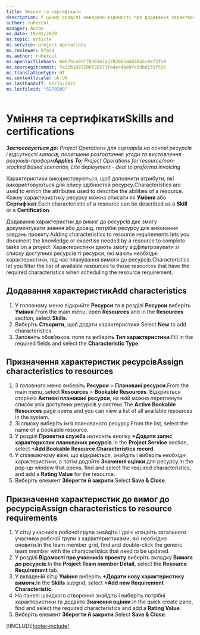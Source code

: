 ```yaml
---
title: Уміння та сертифікати
description: У цьому розділі наведено відомості про додавання характеристик умінь і сертифікатів до ресурсів.
author: ruhercul
manager: Annbe
ms.date: 10/01/2020
ms.topic: article
ms.service: project-operations
ms.reviewer: kfend
ms.author: ruhercul
ms.openlocfilehash: 68675ca95f78382e7a3702805da840a5c8ef2f50
ms.sourcegitcommit: fa32b1893286f20271fa4ec4be8fc68bd135f53c
ms.translationtype: HT
ms.contentlocale: uk-UA
ms.lasthandoff: 02/15/2021
ms.locfileid: "5279208"
---
```

# <a name="skills-and-certifications"></a><span data-ttu-id="22357-103">Уміння та сертифікати</span><span class="sxs-lookup"><span data-stu-id="22357-103">Skills and certifications</span></span>
<span data-ttu-id="22357-104">_**Застосовується до:** Project Operations для сценаріїв на основі ресурсів і відсутності запасів, полегшене розгортання: угоди та виставлення рахунків-проформ_</span><span class="sxs-lookup"><span data-stu-id="22357-104">_**Applies To:** Project Operations for resource/non-stocked based scenarios, Lite deployment - deal to proforma invoicing_</span></span>

<span data-ttu-id="22357-105">Характеристики використовуються, щоб доповнити атрибути, які використовуються для опису здібностей ресурсу.</span><span class="sxs-lookup"><span data-stu-id="22357-105">Characteristics are used to enrich the attributes used to describe the abilities of a resource.</span></span> <span data-ttu-id="22357-106">Кожну характеристику ресурсу можна описати як **Уміння** або **Сертифікат**.</span><span class="sxs-lookup"><span data-stu-id="22357-106">Each characteristic of a resource can be described as a **Skill** or a **Certification**.</span></span>

<span data-ttu-id="22357-107">Додавання характеристик до вимог до ресурсів дає змогу документувати знання або досвід, потрібні ресурсу для виконання завдань проекту.</span><span class="sxs-lookup"><span data-stu-id="22357-107">Adding characteristics to resource requirements lets you document the knowledge or expertise needed by a resource to complete tasks on a project.</span></span> <span data-ttu-id="22357-108">Характеристики дають змогу відфільтровувати зі списку доступних ресурсів ті ресурси, які мають необхідні характеристики, під час планування вимоги до ресурсів.</span><span class="sxs-lookup"><span data-stu-id="22357-108">Characteristics let you filter the list of available resources to those resources that have the required characteristics when scheduling the resource requirement.</span></span>

## <a name="add-characteristics"></a><span data-ttu-id="22357-109">Додавання характеристик</span><span class="sxs-lookup"><span data-stu-id="22357-109">Add characteristics</span></span>

1. <span data-ttu-id="22357-110">У головному меню відкрийте **Ресурси** та в розділі **Ресурси** виберіть **Уміння**.</span><span class="sxs-lookup"><span data-stu-id="22357-110">From the main menu, open **Resources** and in the **Resources** section, select **Skills**.</span></span>
2. <span data-ttu-id="22357-111">Виберіть **Створити**, щоб додати характеристики.</span><span class="sxs-lookup"><span data-stu-id="22357-111">Select **New** to add characteristics.</span></span>
3. <span data-ttu-id="22357-112">Заповніть обов’язкові поля та виберіть **Тип характеристики**.</span><span class="sxs-lookup"><span data-stu-id="22357-112">Fill in the required fields and select the **Characteristic Type**.</span></span>

## <a name="assign-characteristics-to-resources"></a><span data-ttu-id="22357-113">Призначення характеристик ресурсів</span><span class="sxs-lookup"><span data-stu-id="22357-113">Assign characteristics to resources</span></span>

1. <span data-ttu-id="22357-114">З головного меню виберіть **Ресурси** > **Плановані ресурси**.</span><span class="sxs-lookup"><span data-stu-id="22357-114">From the main menu, select **Resources** > **Bookable Resources**.</span></span> <span data-ttu-id="22357-115">Відкриється сторінка **Активні плановані ресурси**, на якій можна переглянути список усіх доступних ресурсів у системі.</span><span class="sxs-lookup"><span data-stu-id="22357-115">The **Active Bookable Resources** page opens and you can view a list of all available resources in the system.</span></span>
2. <span data-ttu-id="22357-116">Зі списку виберіть ім’я планованого ресурсу.</span><span class="sxs-lookup"><span data-stu-id="22357-116">From the list, select the name of a bookable resource.</span></span>
3. <span data-ttu-id="22357-117">У розділі **Проектна служба** натисніть кнопку **+Додати запис характеристик планованих ресурсів**.</span><span class="sxs-lookup"><span data-stu-id="22357-117">In the **Project Service** section, select **+Add Bookable Resource Characteristics record**.</span></span>
4. <span data-ttu-id="22357-118">У спливаючому вікні, що відкриється, знайдіть і виберіть необхідні характеристики, а потім додайте **Значення оцінки** для ресурсу.</span><span class="sxs-lookup"><span data-stu-id="22357-118">In the pop-up window that opens, find and select the required characteristics, and add a **Rating Value** for the resource.</span></span>
5. <span data-ttu-id="22357-119">Виберіть елемент **Зберегти й закрити**.</span><span class="sxs-lookup"><span data-stu-id="22357-119">Select **Save & Close**.</span></span>

## <a name="assign-characteristics-to-resource-requirements"></a><span data-ttu-id="22357-120">Призначення характеристик до вимог до ресурсів</span><span class="sxs-lookup"><span data-stu-id="22357-120">Assign characteristics to resource requirements</span></span>

1. <span data-ttu-id="22357-121">У сітці учасників робочої групи знайдіть і двічі клацніть загального учасника робочої групи з характеристиками, які необхідно оновити.</span><span class="sxs-lookup"><span data-stu-id="22357-121">In the team member grid, find and double-click the generic team member with the characteristics that need to be updated.</span></span>
2. <span data-ttu-id="22357-122">У розділі **Відомості про учасників проекту** виберіть вкладку **Вимога до ресурсів**.</span><span class="sxs-lookup"><span data-stu-id="22357-122">In the **Project Team member Detail**, select the **Resource Requirement** tab.</span></span>
3. <span data-ttu-id="22357-123">У вкладеній сітці **Уміння** виберіть **+Додати нову характеристику вимоги.**</span><span class="sxs-lookup"><span data-stu-id="22357-123">In the **Skills** subgrid, select **+Add new Requirement Characteristic.**</span></span>
4. <span data-ttu-id="22357-124">На панелі швидкого створення знайдіть і виберіть потрібні характеристики та додайте **Значення оцінки**.</span><span class="sxs-lookup"><span data-stu-id="22357-124">In the quick create pane, find and select the required characteristics and add a **Rating Value**.</span></span>
5. <span data-ttu-id="22357-125">Виберіть елемент **Зберегти й закрити**.</span><span class="sxs-lookup"><span data-stu-id="22357-125">Select **Save & Close**.</span></span>

[!INCLUDE[footer-include](../includes/footer-banner.md)]